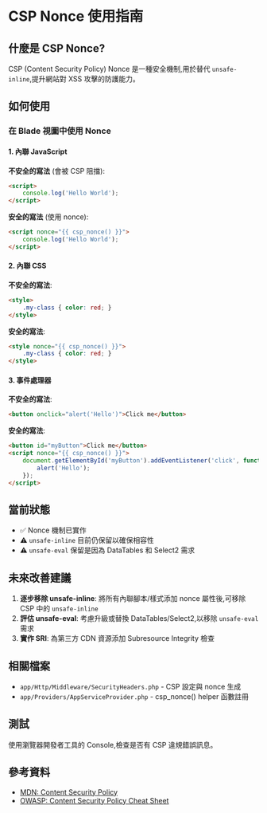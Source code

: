 # CSP Nonce 使用指南

## 什麼是 CSP Nonce?

CSP (Content Security Policy) Nonce 是一種安全機制,用於替代 `unsafe-inline`,提升網站對 XSS 攻擊的防護能力。

## 如何使用

### 在 Blade 視圖中使用 Nonce

#### 1. 內聯 JavaScript

**不安全的寫法** (會被 CSP 阻擋):
```html
<script>
    console.log('Hello World');
</script>
```

**安全的寫法** (使用 nonce):
```html
<script nonce="{{ csp_nonce() }}">
    console.log('Hello World');
</script>
```

#### 2. 內聯 CSS

**不安全的寫法**:
```html
<style>
    .my-class { color: red; }
</style>
```

**安全的寫法**:
```html
<style nonce="{{ csp_nonce() }}">
    .my-class { color: red; }
</style>
```

#### 3. 事件處理器

**不安全的寫法**:
```html
<button onclick="alert('Hello')">Click me</button>
```

**安全的寫法**:
```html
<button id="myButton">Click me</button>
<script nonce="{{ csp_nonce() }}">
    document.getElementById('myButton').addEventListener('click', function() {
        alert('Hello');
    });
</script>
```

## 當前狀態

- ✅ Nonce 機制已實作
- ⚠️ `unsafe-inline` 目前仍保留以確保相容性
- ⚠️ `unsafe-eval` 保留是因為 DataTables 和 Select2 需求

## 未來改善建議

1. **逐步移除 unsafe-inline**: 將所有內聯腳本/樣式添加 nonce 屬性後,可移除 CSP 中的 `unsafe-inline`
2. **評估 unsafe-eval**: 考慮升級或替換 DataTables/Select2,以移除 `unsafe-eval` 需求
3. **實作 SRI**: 為第三方 CDN 資源添加 Subresource Integrity 檢查

## 相關檔案

- `app/Http/Middleware/SecurityHeaders.php` - CSP 設定與 nonce 生成
- `app/Providers/AppServiceProvider.php` - csp_nonce() helper 函數註冊

## 測試

使用瀏覽器開發者工具的 Console,檢查是否有 CSP 違規錯誤訊息。

## 參考資料

- [MDN: Content Security Policy](https://developer.mozilla.org/en-US/docs/Web/HTTP/CSP)
- [OWASP: Content Security Policy Cheat Sheet](https://cheatsheetseries.owasp.org/cheatsheets/Content_Security_Policy_Cheat_Sheet.html)
